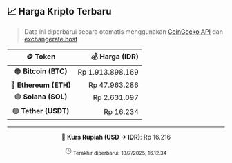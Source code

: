 

<!-- HARGA_KRIPTO -->
## 📈 Harga Kripto Terbaru

> Data ini diperbarui secara otomatis menggunakan [CoinGecko API](https://www.coingecko.com/) dan [exchangerate.host](https://exchangerate.host/)

<div align="center">

| 🪙 Token | 💰 Harga (IDR) |
|:------:|---------------:|
| 🟠 **Bitcoin (BTC)**   | Rp 1.913.898.169 |
| 🔵 **Ethereum (ETH)**  | Rp 47.963.286 |
| 🟣 **Solana (SOL)**    | Rp 2.631.097 |
| 🟢 **Tether (USDT)**   | Rp 16.234 |

---

💱 **Kurs Rupiah (USD → IDR)**: Rp 16.216

🕒 <sub>Terakhir diperbarui: 13/7/2025, 16.12.34</sub>

</div>
<!-- /HARGA_KRIPTO -->